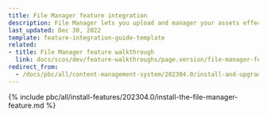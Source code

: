 ```yaml
---
title: File Manager feature integration
description: File Manager lets you upload and manager your assets effectively.
last_updated: Dec 30, 2022
template: feature-integration-guide-template
related:
- title: File Manager feature walkthrough
  link: docs/scos/dev/feature-walkthroughs/page.version/file-manager-feature-walkthrough.html
redirect_from:
  - /docs/pbc/all/content-management-system/202304.0/install-and-upgrade/install-features/install-the-file-manager-feature.html
---
```


{% include pbc/all/install-features/202304.0/install-the-file-manager-feature.md %} <!-- To edit, see /_includes/pbc/all/install-features/202304.0/install-the-file-manager-feature.md -->
